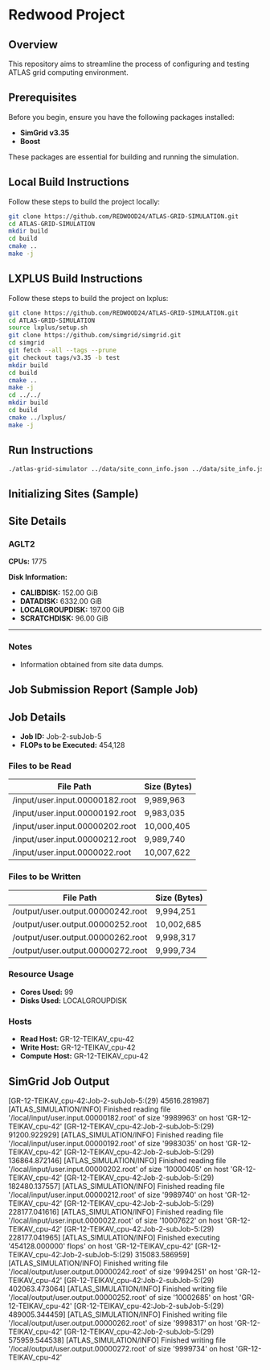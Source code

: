# Redwood Project

## Overview
This repository aims to streamline the process of configuring and testing ATLAS grid computing environment.

## Prerequisites
Before you begin, ensure you have the following packages installed:

- **SimGrid v3.35** 
- **Boost**

These packages are essential for building and running the simulation.

## Local Build Instructions
Follow these steps to build the project locally:
   ```bash
   git clone https://github.com/REDWOOD24/ATLAS-GRID-SIMULATION.git
   cd ATLAS-GRID-SIMULATION
   mkdir build
   cd build
   cmake ..
   make -j
   ```

## LXPLUS Build Instructions
Follow these steps to build the project on lxplus:
   ```bash
   git clone https://github.com/REDWOOD24/ATLAS-GRID-SIMULATION.git
   cd ATLAS-GRID-SIMULATION
   source lxplus/setup.sh
   git clone https://github.com/simgrid/simgrid.git
   cd simgrid
   git fetch --all --tags --prune
   git checkout tags/v3.35 -b test
   mkdir build
   cd build
   cmake ..
   make -j
   cd ../../
   mkdir build
   cd build
   cmake ../lxplus/
   make -j
   ```

## Run Instructions

   ```bash
  ./atlas-grid-simulator ../data/site_conn_info.json ../data/site_info.json
   ```

## Initializing Sites (Sample)

## Site Details

### AGLT2

**CPUs:** 1775

**Disk Information:**

- **CALIBDISK:** 152.00 GiB
- **DATADISK:** 6332.00 GiB
- **LOCALGROUPDISK:** 197.00 GiB
- **SCRATCHDISK:** 96.00 GiB

---

### Notes

- Information obtained from site data dumps.




## Job Submission Report (Sample Job)

## Job Details
- **Job ID:** Job-2-subJob-5
- **FLOPs to be Executed:** 454,128

### Files to be Read
| File Path                            | Size (Bytes) |
|--------------------------------------|--------------|
| /input/user.input.00000182.root      | 9,989,963    |
| /input/user.input.00000192.root      | 9,983,035    |
| /input/user.input.00000202.root      | 10,000,405   |
| /input/user.input.00000212.root      | 9,989,740    |
| /input/user.input.0000022.root       | 10,007,622   |

### Files to be Written
| File Path                            | Size (Bytes) |
|--------------------------------------|--------------|
| /output/user.output.00000242.root    | 9,994,251    |
| /output/user.output.00000252.root    | 10,002,685   |
| /output/user.output.00000262.root    | 9,998,317    |
| /output/user.output.00000272.root    | 9,999,734    |

### Resource Usage
- **Cores Used:** 99
- **Disks Used:** LOCALGROUPDISK

### Hosts
- **Read Host:** GR-12-TEIKAV_cpu-42
- **Write Host:** GR-12-TEIKAV_cpu-42
- **Compute Host:** GR-12-TEIKAV_cpu-42

## SimGrid Job Output

[GR-12-TEIKAV_cpu-42:Job-2-subJob-5:(29) 45616.281987] [ATLAS_SIMULATION/INFO] Finished reading file '/local/input/user.input.00000182.root' of size '9989963' on host 'GR-12-TEIKAV_cpu-42'
[GR-12-TEIKAV_cpu-42:Job-2-subJob-5:(29) 91200.922929] [ATLAS_SIMULATION/INFO] Finished reading file '/local/input/user.input.00000192.root' of size '9983035' on host 'GR-12-TEIKAV_cpu-42'
[GR-12-TEIKAV_cpu-42:Job-2-subJob-5:(29) 136864.872146] [ATLAS_SIMULATION/INFO] Finished reading file '/local/input/user.input.00000202.root' of size '10000405' on host 'GR-12-TEIKAV_cpu-42'
[GR-12-TEIKAV_cpu-42:Job-2-subJob-5:(29) 182480.137557] [ATLAS_SIMULATION/INFO] Finished reading file '/local/input/user.input.00000212.root' of size '9989740' on host 'GR-12-TEIKAV_cpu-42'
[GR-12-TEIKAV_cpu-42:Job-2-subJob-5:(29) 228177.041616] [ATLAS_SIMULATION/INFO] Finished reading file '/local/input/user.input.0000022.root' of size '10007622' on host 'GR-12-TEIKAV_cpu-42'
[GR-12-TEIKAV_cpu-42:Job-2-subJob-5:(29) 228177.041965] [ATLAS_SIMULATION/INFO] Finished executing '454128.000000' flops' on host 'GR-12-TEIKAV_cpu-42'
[GR-12-TEIKAV_cpu-42:Job-2-subJob-5:(29) 315083.586959] [ATLAS_SIMULATION/INFO] Finished writing file '/local/output/user.output.00000242.root' of size '9994251' on host 'GR-12-TEIKAV_cpu-42'
[GR-12-TEIKAV_cpu-42:Job-2-subJob-5:(29) 402063.473064] [ATLAS_SIMULATION/INFO] Finished writing file '/local/output/user.output.00000252.root' of size '10002685' on host 'GR-12-TEIKAV_cpu-42'
[GR-12-TEIKAV_cpu-42:Job-2-subJob-5:(29) 489005.344459] [ATLAS_SIMULATION/INFO] Finished writing file '/local/output/user.output.00000262.root' of size '9998317' on host 'GR-12-TEIKAV_cpu-42'
[GR-12-TEIKAV_cpu-42:Job-2-subJob-5:(29) 575959.544538] [ATLAS_SIMULATION/INFO] Finished writing file '/local/output/user.output.00000272.root' of size '9999734' on host 'GR-12-TEIKAV_cpu-42'